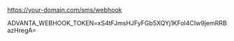 https://your-domain.com/sms/webhook

ADVANTA_WEBHOOK_TOKEN=xS4tFJmsHJFyFGb5XQYj1KFol4CIw9jemRRBazHregA=
